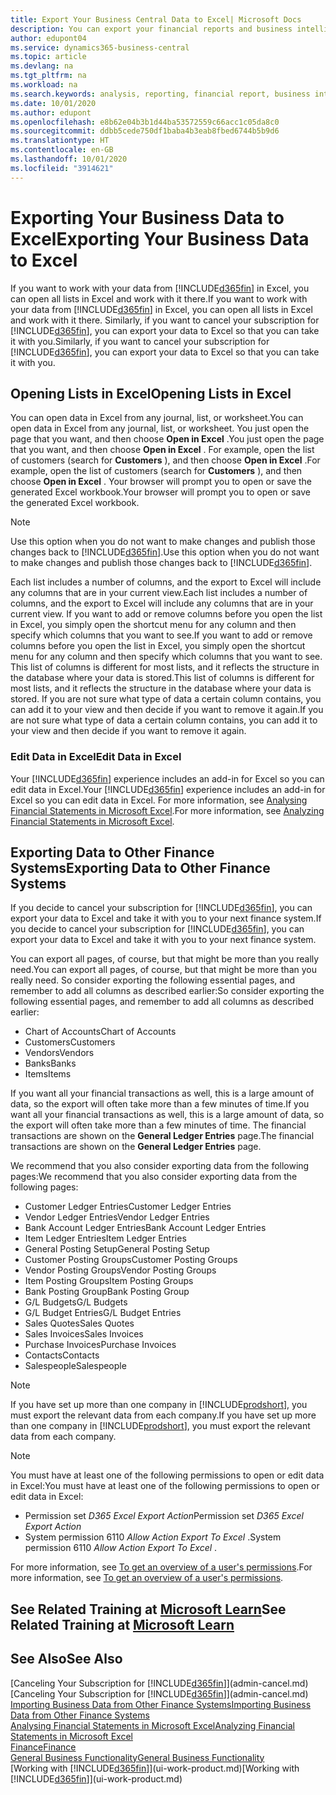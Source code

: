 ```yaml
---
title: Export Your Business Central Data to Excel| Microsoft Docs
description: You can export your financial reports and business intelligence data from Business Central  to Excel, or open your data in Excel.
author: edupont04
ms.service: dynamics365-business-central
ms.topic: article
ms.devlang: na
ms.tgt_pltfrm: na
ms.workload: na
ms.search.keywords: analysis, reporting, financial report, business intelligence, BI, Excel
ms.date: 10/01/2020
ms.author: edupont
ms.openlocfilehash: e8b62e04b3b1d44ba53572559c66acc1c05da8c0
ms.sourcegitcommit: ddbb5cede750df1baba4b3eab8fbed6744b5b9d6
ms.translationtype: HT
ms.contentlocale: en-GB
ms.lasthandoff: 10/01/2020
ms.locfileid: "3914621"
---
```

# <a name="exporting-your-business-data-to-excel"></a><span data-ttu-id="aea35-103">Exporting Your Business Data to Excel</span><span class="sxs-lookup"><span data-stu-id="aea35-103">Exporting Your Business Data to Excel</span></span>
<span data-ttu-id="aea35-104">If you want to work with your data from [!INCLUDE[d365fin](includes/d365fin_md.md)] in Excel, you can open all lists in Excel and work with it there.</span><span class="sxs-lookup"><span data-stu-id="aea35-104">If you want to work with your data from [!INCLUDE[d365fin](includes/d365fin_md.md)] in Excel, you can open all lists in Excel and work with it there.</span></span> <span data-ttu-id="aea35-105">Similarly, if you want to cancel your subscription for [!INCLUDE[d365fin](includes/d365fin_md.md)], you can export your data to Excel so that you can take it with you.</span><span class="sxs-lookup"><span data-stu-id="aea35-105">Similarly, if you want to cancel your subscription for [!INCLUDE[d365fin](includes/d365fin_md.md)], you can export your data to Excel so that you can take it with you.</span></span>

## <a name="opening-lists-in-excel"></a><span data-ttu-id="aea35-106">Opening Lists in Excel</span><span class="sxs-lookup"><span data-stu-id="aea35-106">Opening Lists in Excel</span></span>
<span data-ttu-id="aea35-107">You can open data in Excel from any journal, list, or worksheet.</span><span class="sxs-lookup"><span data-stu-id="aea35-107">You can open data in Excel from any journal, list, or worksheet.</span></span> <span data-ttu-id="aea35-108">You just open the page that you want, and then choose **Open in Excel** .</span><span class="sxs-lookup"><span data-stu-id="aea35-108">You just open the page that you want, and then choose **Open in Excel** .</span></span> <span data-ttu-id="aea35-109">For example, open the list of customers (search for **Customers** ), and then choose **Open in Excel** .</span><span class="sxs-lookup"><span data-stu-id="aea35-109">For example, open the list of customers (search for **Customers** ), and then choose **Open in Excel** .</span></span> <span data-ttu-id="aea35-110">Your browser will prompt you to open or save the generated Excel workbook.</span><span class="sxs-lookup"><span data-stu-id="aea35-110">Your browser will prompt you to open or save the generated Excel workbook.</span></span>  

> [!NOTE]
> <span data-ttu-id="aea35-111">Use this option when you do not want to make changes and publish those changes back to [!INCLUDE[d365fin](includes/d365fin_md.md)].</span><span class="sxs-lookup"><span data-stu-id="aea35-111">Use this option when you do not want to make changes and publish those changes back to [!INCLUDE[d365fin](includes/d365fin_md.md)].</span></span>  

<span data-ttu-id="aea35-112">Each list includes a number of columns, and the export to Excel will include any columns that are in your current view.</span><span class="sxs-lookup"><span data-stu-id="aea35-112">Each list includes a number of columns, and the export to Excel will include any columns that are in your current view.</span></span> <span data-ttu-id="aea35-113">If you want to add or remove columns before you open the list in Excel, you simply open the shortcut menu for any column and then specify which columns that you want to see.</span><span class="sxs-lookup"><span data-stu-id="aea35-113">If you want to add or remove columns before you open the list in Excel, you simply open the shortcut menu for any column and then specify which columns that you want to see.</span></span> <span data-ttu-id="aea35-114">This list of columns is different for most lists, and it reflects the structure in the database where your data is stored.</span><span class="sxs-lookup"><span data-stu-id="aea35-114">This list of columns is different for most lists, and it reflects the structure in the database where your data is stored.</span></span> <span data-ttu-id="aea35-115">If you are not sure what type of data a certain column contains, you can add it to your view and then decide if you want to remove it again.</span><span class="sxs-lookup"><span data-stu-id="aea35-115">If you are not sure what type of data a certain column contains, you can add it to your view and then decide if you want to remove it again.</span></span>  

### <a name="edit-data-in-excel"></a><span data-ttu-id="aea35-116">Edit Data in Excel</span><span class="sxs-lookup"><span data-stu-id="aea35-116">Edit Data in Excel</span></span>
<span data-ttu-id="aea35-117">Your [!INCLUDE[d365fin](includes/d365fin_md.md)] experience includes an add-in for Excel so you can edit data in Excel.</span><span class="sxs-lookup"><span data-stu-id="aea35-117">Your [!INCLUDE[d365fin](includes/d365fin_md.md)] experience includes an add-in for Excel so you can edit data in Excel.</span></span> <span data-ttu-id="aea35-118">For more information, see [Analysing Financial Statements in Microsoft Excel](finance-analyze-excel.md).</span><span class="sxs-lookup"><span data-stu-id="aea35-118">For more information, see [Analyzing Financial Statements in Microsoft Excel](finance-analyze-excel.md).</span></span>  

## <a name="exporting-data-to-other-finance-systems"></a><span data-ttu-id="aea35-119">Exporting Data to Other Finance Systems</span><span class="sxs-lookup"><span data-stu-id="aea35-119">Exporting Data to Other Finance Systems</span></span>
<span data-ttu-id="aea35-120">If you decide to cancel your subscription for [!INCLUDE[d365fin](includes/d365fin_md.md)], you can export your data to Excel and take it with you to your next finance system.</span><span class="sxs-lookup"><span data-stu-id="aea35-120">If you decide to cancel your subscription for [!INCLUDE[d365fin](includes/d365fin_md.md)], you can export your data to Excel and take it with you to your next finance system.</span></span>  

<span data-ttu-id="aea35-121">You can export all pages, of course, but that might be more than you really need.</span><span class="sxs-lookup"><span data-stu-id="aea35-121">You can export all pages, of course, but that might be more than you really need.</span></span> <span data-ttu-id="aea35-122">So consider exporting the following essential pages, and remember to add all columns as described earlier:</span><span class="sxs-lookup"><span data-stu-id="aea35-122">So consider exporting the following essential pages, and remember to add all columns as described earlier:</span></span>  

* <span data-ttu-id="aea35-123">Chart of Accounts</span><span class="sxs-lookup"><span data-stu-id="aea35-123">Chart of Accounts</span></span>  
* <span data-ttu-id="aea35-124">Customers</span><span class="sxs-lookup"><span data-stu-id="aea35-124">Customers</span></span>  
* <span data-ttu-id="aea35-125">Vendors</span><span class="sxs-lookup"><span data-stu-id="aea35-125">Vendors</span></span>  
* <span data-ttu-id="aea35-126">Banks</span><span class="sxs-lookup"><span data-stu-id="aea35-126">Banks</span></span>  
* <span data-ttu-id="aea35-127">Items</span><span class="sxs-lookup"><span data-stu-id="aea35-127">Items</span></span>  

<span data-ttu-id="aea35-128">If you want all your financial transactions as well, this is a large amount of data, so the export will often take more than a few minutes of time.</span><span class="sxs-lookup"><span data-stu-id="aea35-128">If you want all your financial transactions as well, this is a large amount of data, so the export will often take more than a few minutes of time.</span></span> <span data-ttu-id="aea35-129">The financial transactions are shown on the **General Ledger Entries** page.</span><span class="sxs-lookup"><span data-stu-id="aea35-129">The financial transactions are shown on the **General Ledger Entries** page.</span></span>  

<span data-ttu-id="aea35-130">We recommend that you also consider exporting data from the following pages:</span><span class="sxs-lookup"><span data-stu-id="aea35-130">We recommend that you also consider exporting data from the following pages:</span></span>  

* <span data-ttu-id="aea35-131">Customer Ledger Entries</span><span class="sxs-lookup"><span data-stu-id="aea35-131">Customer Ledger Entries</span></span>  
* <span data-ttu-id="aea35-132">Vendor Ledger Entries</span><span class="sxs-lookup"><span data-stu-id="aea35-132">Vendor Ledger Entries</span></span>  
* <span data-ttu-id="aea35-133">Bank Account Ledger Entries</span><span class="sxs-lookup"><span data-stu-id="aea35-133">Bank Account Ledger Entries</span></span>  
* <span data-ttu-id="aea35-134">Item Ledger Entries</span><span class="sxs-lookup"><span data-stu-id="aea35-134">Item Ledger Entries</span></span>  
* <span data-ttu-id="aea35-135">General Posting Setup</span><span class="sxs-lookup"><span data-stu-id="aea35-135">General Posting Setup</span></span>  
* <span data-ttu-id="aea35-136">Customer Posting Groups</span><span class="sxs-lookup"><span data-stu-id="aea35-136">Customer Posting Groups</span></span>  
* <span data-ttu-id="aea35-137">Vendor Posting Groups</span><span class="sxs-lookup"><span data-stu-id="aea35-137">Vendor Posting Groups</span></span>  
* <span data-ttu-id="aea35-138">Item Posting Groups</span><span class="sxs-lookup"><span data-stu-id="aea35-138">Item Posting Groups</span></span>  
* <span data-ttu-id="aea35-139">Bank Posting Group</span><span class="sxs-lookup"><span data-stu-id="aea35-139">Bank Posting Group</span></span>  
* <span data-ttu-id="aea35-140">G/L Budgets</span><span class="sxs-lookup"><span data-stu-id="aea35-140">G/L Budgets</span></span>  
* <span data-ttu-id="aea35-141">G/L Budget Entries</span><span class="sxs-lookup"><span data-stu-id="aea35-141">G/L Budget Entries</span></span>  
* <span data-ttu-id="aea35-142">Sales Quotes</span><span class="sxs-lookup"><span data-stu-id="aea35-142">Sales Quotes</span></span>  
* <span data-ttu-id="aea35-143">Sales Invoices</span><span class="sxs-lookup"><span data-stu-id="aea35-143">Sales Invoices</span></span>  
* <span data-ttu-id="aea35-144">Purchase Invoices</span><span class="sxs-lookup"><span data-stu-id="aea35-144">Purchase Invoices</span></span>  
* <span data-ttu-id="aea35-145">Contacts</span><span class="sxs-lookup"><span data-stu-id="aea35-145">Contacts</span></span>  
* <span data-ttu-id="aea35-146">Salespeople</span><span class="sxs-lookup"><span data-stu-id="aea35-146">Salespeople</span></span>  

> [!NOTE]  
> <span data-ttu-id="aea35-147">If you have set up more than one company in [!INCLUDE[prodshort](includes/prodshort.md)], you must export the relevant data from each company.</span><span class="sxs-lookup"><span data-stu-id="aea35-147">If you have set up more than one company in [!INCLUDE[prodshort](includes/prodshort.md)], you must export the relevant data from each company.</span></span>

> [!NOTE]
> <span data-ttu-id="aea35-148">You must have at least one of the following permissions to open or edit data in Excel:</span><span class="sxs-lookup"><span data-stu-id="aea35-148">You must have at least one of the following permissions to open or edit data in Excel:</span></span>
>    - <span data-ttu-id="aea35-149">Permission set *D365 Excel Export Action*</span><span class="sxs-lookup"><span data-stu-id="aea35-149">Permission set *D365 Excel Export Action*</span></span>  
>    - <span data-ttu-id="aea35-150">System permission 6110 *Allow Action Export To Excel* .</span><span class="sxs-lookup"><span data-stu-id="aea35-150">System permission 6110 *Allow Action Export To Excel* .</span></span>  

<span data-ttu-id="aea35-151">For more information, see [To get an overview of a user's permissions](ui-define-granular-permissions.md#to-get-an-overview-of-a-users-permissions).</span><span class="sxs-lookup"><span data-stu-id="aea35-151">For more information, see [To get an overview of a user's permissions](ui-define-granular-permissions.md#to-get-an-overview-of-a-users-permissions).</span></span>

## <a name="see-related-training-at-microsoft-learn"></a><span data-ttu-id="aea35-152">See Related Training at [Microsoft Learn](/learn/modules/configure-powerbi-excel-dynamics-365-business-central/index)</span><span class="sxs-lookup"><span data-stu-id="aea35-152">See Related Training at [Microsoft Learn](/learn/modules/configure-powerbi-excel-dynamics-365-business-central/index)</span></span>

## <a name="see-also"></a><span data-ttu-id="aea35-153">See Also</span><span class="sxs-lookup"><span data-stu-id="aea35-153">See Also</span></span>
<span data-ttu-id="aea35-154">[Canceling Your Subscription for [!INCLUDE[d365fin](includes/d365fin_md.md)]](admin-cancel.md)</span><span class="sxs-lookup"><span data-stu-id="aea35-154">[Canceling Your Subscription for [!INCLUDE[d365fin](includes/d365fin_md.md)]](admin-cancel.md)</span></span>  
[<span data-ttu-id="aea35-155">Importing Business Data from Other Finance Systems</span><span class="sxs-lookup"><span data-stu-id="aea35-155">Importing Business Data from Other Finance Systems</span></span>](across-import-data-configuration-packages.md)  
[<span data-ttu-id="aea35-156">Analysing Financial Statements in Microsoft Excel</span><span class="sxs-lookup"><span data-stu-id="aea35-156">Analyzing Financial Statements in Microsoft Excel</span></span>](finance-analyze-excel.md)  
[<span data-ttu-id="aea35-157">Finance</span><span class="sxs-lookup"><span data-stu-id="aea35-157">Finance</span></span>](finance.md)  
[<span data-ttu-id="aea35-158">General Business Functionality</span><span class="sxs-lookup"><span data-stu-id="aea35-158">General Business Functionality</span></span>](ui-across-business-areas.md)  
<span data-ttu-id="aea35-159">[Working with [!INCLUDE[d365fin](includes/d365fin_md.md)]](ui-work-product.md)</span><span class="sxs-lookup"><span data-stu-id="aea35-159">[Working with [!INCLUDE[d365fin](includes/d365fin_md.md)]](ui-work-product.md)</span></span>  

